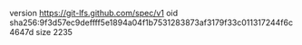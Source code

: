 version https://git-lfs.github.com/spec/v1
oid sha256:9f3d57ec9deffff5e1894a04f1b7531283873af3179f33c011317244f6c4647d
size 2235
